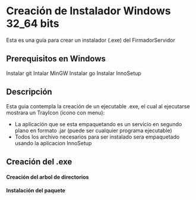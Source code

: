 # Creación de Instalador Windows 32_64 bits

Esta es una guía para crear un instalador (.exe) del FirmadorServidor

## Prerequisitos en Windows

Instalar git
Intalar MinGW 
Instalar go
Instalar InnoSetup

## Descripción

Esta guia contempla la creación de un ejecutable .exe, el cual al ejecutarse mostrara un TrayIcon (icono con menu):

- La aplicación que se esta empaquetando es un servicio en segundo plano en formato .jar (puede ser cualquier programa ejecutable) 
- Todos los archivo necesarios para ser instalado sera empaquetado usando la aplicacion InnoSetup

## Creación del .exe

#### Creación del arbol de directorios

#### Instalación del paquete